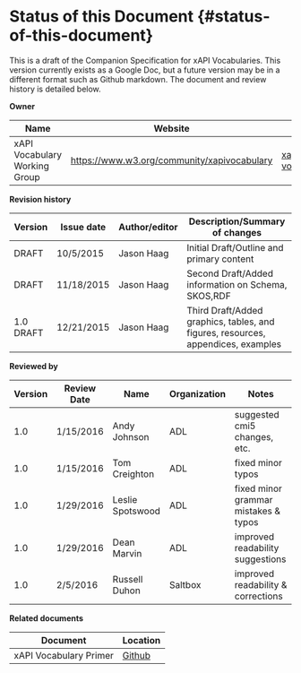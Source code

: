 # Status of this Document {#status-of-this-document}

This is a draft of the Companion Specification for xAPI Vocabularies. This version currently exists as a Google Doc, but a future version may be in a different format such as Github markdown. The document and review history is detailed below.

**Owner**

| Name | Website | Email |
| --- | --- | --- |
| xAPI Vocabulary Working Group | https://www.w3.org/community/xapivocabulary | xapi-vocabulary@adlnet.gov |

**Revision history**

| Version | Issue date | Author/editor | Description/Summary of changes |
| --- | --- | --- | --- |
| DRAFT | 10/5/2015 | Jason Haag | Initial Draft/Outline and primary content |
| DRAFT | 11/18/2015 | Jason Haag | Second Draft/Added information on Schema, SKOS,RDF |
| 1.0 DRAFT | 12/21/2015 | Jason Haag | Third Draft/Added graphics, tables, and figures, resources, appendices, examples |

**Reviewed by**

| Version | Review Date | Name | Organization | Notes |
| --- | --- | --- | --- | --- |
| 1.0 | 1/15/2016 | Andy Johnson | ADL | suggested cmi5 changes, etc. |
| 1.0 | 1/15/2016 | Tom Creighton | ADL | fixed minor typos |
| 1.0 | 1/29/2016 | Leslie Spotswood | ADL | fixed minor grammar mistakes & typos |
| 1.0 | 1/29/2016 | Dean Marvin | ADL | improved readability suggestions |
| 1.0 | 2/5/2016 | Russell Duhon | Saltbox | improved readability & corrections |

**Related documents**

| Document | Location |
| --- | --- |
| xAPI Vocabulary Primer | [Github](https://adl.gitbooks.io/experience-xapi-vocabulary-primer/content/) |